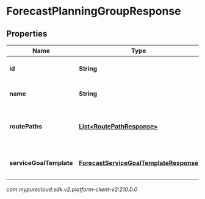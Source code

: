 # ForecastPlanningGroupResponse


## Properties

| Name | Type | Description | Notes |
| ------------ | ------------- | ------------- | ------------- |
| **id** | **String** | The ID of the planning group |  [optional] |
| **name** | **String** | The name of the planning group |  [optional] |
| **routePaths** | [**List&lt;RoutePathResponse&gt;**](RoutePathResponse) | Route path configuration for this planning group |  [optional] |
| **serviceGoalTemplate** | [**ForecastServiceGoalTemplateResponse**](ForecastServiceGoalTemplateResponse) | Service goals for this planning group |  [optional] |




_com.mypurecloud.sdk.v2:platform-client-v2:210.0.0_
